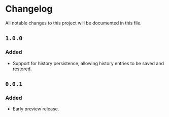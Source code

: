 # Changelog

All notable changes to this project will be documented in this file.

## `1.0.0`
### Added
- Support for history persistence, allowing history entries to be saved and restored.

## `0.0.1`
### Added
- Early preview release.
